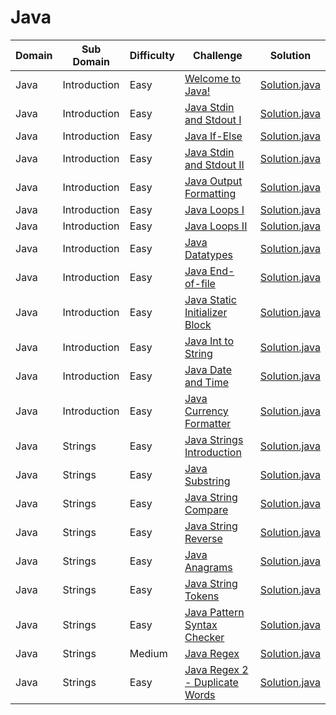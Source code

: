 # Java

| Domain    | Sub Domain   | Difficulty |Challenge | Solution |
| --------- | ------------ | ---------- | -------- | -------- |
| Java      | Introduction | Easy       | [Welcome to Java!](https://www.hackerrank.com/challenges/welcome-to-java)  | [Solution.java](src/introduction/welcome/Solution.java) |
| Java      | Introduction | Easy       | [Java Stdin and Stdout I](https://www.hackerrank.com/challenges/java-stdin-and-stdout-1)  | [Solution.java](src/introduction/stdinout1/Solution.java) |
| Java      | Introduction | Easy       | [Java If-Else](https://www.hackerrank.com/challenges/java-if-else)  | [Solution.java](src/introduction/ifelse/Solution.java) |
| Java      | Introduction | Easy       | [Java Stdin and Stdout II](https://www.hackerrank.com/challenges/java-stdin-stdout)  | [Solution.java](src/introduction/stdinout2/Solution.java) |
| Java      | Introduction | Easy       | [Java Output Formatting](https://www.hackerrank.com/challenges/java-output-formatting)  | [Solution.java](src/introduction/outputformatting/Solution.java) |
| Java      | Introduction | Easy       | [Java Loops I](https://www.hackerrank.com/challenges/java-loops-i)  | [Solution.java](src/introduction/loops1/Solution.java) |
| Java      | Introduction | Easy       | [Java Loops II](https://www.hackerrank.com/challenges/java-loops)  | [Solution.java](src/introduction/loops2/Solution.java) |
| Java      | Introduction | Easy       | [Java Datatypes](https://www.hackerrank.com/challenges/java-datatypes)  | [Solution.java](src/introduction/datatypes/Solution.java) |
| Java      | Introduction | Easy       | [Java End-of-file](https://www.hackerrank.com/challenges/java-end-of-file)  | [Solution.java](src/introduction/endoffile/Solution.java) |
| Java      | Introduction | Easy       | [Java Static Initializer Block](https://www.hackerrank.com/challenges/java-static-initializer-block)  | [Solution.java](src/introduction/staticinitblock/Solution.java) |
| Java      | Introduction | Easy       | [Java Int to String](https://www.hackerrank.com/challenges/java-int-to-string)  | [Solution.java](src/introduction/inttostr/Solution.java) |
| Java      | Introduction | Easy       | [Java Date and Time](https://www.hackerrank.com/challenges/java-date-and-time)  | [Solution.java](src/introduction/dateandtime/Solution.java) |
| Java      | Introduction | Easy       | [Java Currency Formatter](https://www.hackerrank.com/challenges/java-currency-formatter)  | [Solution.java](src/introduction/currencyformatter/Solution.java) |
| Java      | Strings      | Easy       | [Java Strings Introduction](https://www.hackerrank.com/challenges/java-strings-introduction)  | [Solution.java](src/strings/introduction/Solution.java) |
| Java      | Strings      | Easy       | [Java Substring](https://www.hackerrank.com/challenges/java-substring)  | [Solution.java](src/strings/substring/Solution.java) |
| Java      | Strings      | Easy       | [Java String Compare](https://www.hackerrank.com/challenges/java-string-compare)  | [Solution.java](src/strings/compare/Solution.java) |
| Java      | Strings      | Easy       | [Java String Reverse](https://www.hackerrank.com/challenges/java-string-reverse)  | [Solution.java](src/strings/reverse/Solution.java) |
| Java      | Strings      | Easy       | [Java Anagrams](https://www.hackerrank.com/challenges/java-anagrams)  | [Solution.java](src/strings/anagrams/Solution.java) |
| Java      | Strings      | Easy       | [Java String Tokens](https://www.hackerrank.com/challenges/java-string-tokens)  | [Solution.java](src/strings/tokens/Solution.java) |
| Java      | Strings      | Easy       | [Java Pattern Syntax Checker](https://www.hackerrank.com/challenges/java-string-tokens)  | [Solution.java](src/strings/syntaxchecker/Solution.java) |
| Java      | Strings      | Medium     | [Java Regex](https://www.hackerrank.com/challenges/java-regex)  | [Solution.java](src/strings/regex/Solution.java) |
| Java      | Strings      | Easy       | [Java Regex 2 - Duplicate Words](https://www.hackerrank.com/challenges/duplicate-word)  | [Solution.java](src/strings/duplicatewords/Solution.java) |